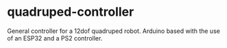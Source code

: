 # quadruped-controller
General controller for a 12dof quadruped robot. Arduino based with the use of an ESP32 and a PS2 controller.
